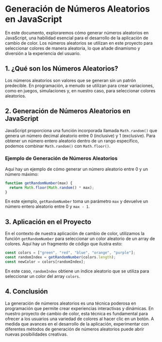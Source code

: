 # Generación de Números Aleatorios en JavaScript

En este documento, exploraremos cómo generar números aleatorios en JavaScript, una habilidad esencial para el desarrollo de la aplicación de cambio de color. Los números aleatorios se utilizan en este proyecto para seleccionar colores de manera aleatoria, lo que añade dinamismo y diversión a la experiencia del usuario.

## 1. ¿Qué son los Números Aleatorios?

Los números aleatorios son valores que se generan sin un patrón predecible. En programación, a menudo se utilizan para crear variaciones, como en juegos, simulaciones y, en nuestro caso, para seleccionar colores aleatorios.

## 2. Generación de Números Aleatorios en JavaScript

JavaScript proporciona una función incorporada llamada `Math.random()` que genera un número decimal aleatorio entre 0 (inclusive) y 1 (exclusive). Para obtener un número entero aleatorio dentro de un rango específico, podemos combinar `Math.random()` con `Math.floor()`.

### Ejemplo de Generación de Números Aleatorios

Aquí hay un ejemplo de cómo generar un número aleatorio entre 0 y un número máximo:

```javascript
function getRandomNumber(max) {
  return Math.floor(Math.random() * max);
}
```

En este ejemplo, `getRandomNumber` toma un parámetro `max` y devuelve un número entero aleatorio entre 0 y `max - 1`.

## 3. Aplicación en el Proyecto

En el contexto de nuestra aplicación de cambio de color, utilizamos la función `getRandomNumber` para seleccionar un color aleatorio de un array de colores. Aquí hay un fragmento de código que ilustra esto:

```javascript
const colors = ["green", "red", "blue", "orange", "purple"];
const randomIndex = getRandomNumber(colors.length);
const newColor = colors[randomIndex];
```

En este caso, `randomIndex` obtiene un índice aleatorio que se utiliza para seleccionar un color del array `colors`.

## 4. Conclusión

La generación de números aleatorios es una técnica poderosa en programación que permite crear experiencias interactivas y dinámicas. En nuestro proyecto de cambio de color, esta técnica es fundamental para ofrecer a los usuarios una variedad de colores al hacer clic en un botón. A medida que avances en el desarrollo de la aplicación, experimentar con diferentes métodos de generación de números aleatorios puede abrir nuevas posibilidades creativas.